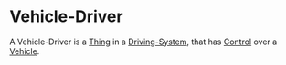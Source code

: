 # Vehicle-Driver

A Vehicle-Driver is a [Thing](60003.md) in a [Driving-System](1100100001.md), that has [Control](404.md) over a [Vehicle](200500000.md).
